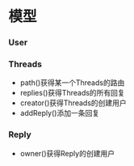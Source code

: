# 模型
### User
### Threads
* path()获得某一个Threads的路由
* replies()获得Threads的所有回复
* creator()获得Threads的创建用户
* addReply()添加一条回复

### Reply
* owner()获得Reply的创建用户



